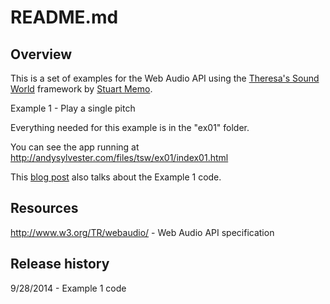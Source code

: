README.md
=========

Overview
--------

This is a set of examples for the Web Audio API using the <a href="http://theresassoundworld.com/">Theresa's Sound World</a> framework by <a href="http://stuartmemo.com/">Stuart Memo</a>.

Example 1 - Play a single pitch

Everything needed for this example is in the "ex01" folder.

You can see the app running at http://andysylvester.com/files/tsw/ex01/index01.html

This <a href="http://andysylvester.com/2014/07/14/minimal-river-js-reader/">blog post</a> also talks about the Example 1 code.

Resources
---------

http://www.w3.org/TR/webaudio/ - Web Audio API specification


Release history
---------------

9/28/2014 - Example 1 code


